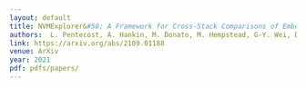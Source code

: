 ```yaml
---
layout: default
title: NVMExplorer&#58; A Framework for Cross-Stack Comparisons of Embedded Non-Volatile Memories 
authors:  L. Pentecost, A. Hankin, M. Donato, M. Hempstead, G-Y. Wei, D. Brooks 
link: https://arxiv.org/abs/2109.01188
venue: ArXiv
year: 2021
pdf: pdfs/papers/
---
```

